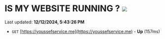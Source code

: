 # IS MY WEBSITE RUNNING ? [![](https://img.shields.io/static/v1?label=Sponsor&message=%E2%9D%A4&logo=GitHub&color=%23fe8e86)](https://github.com/sponsors/Youssef-Lehmam)

Last updated: **12/12/2024, 5:43:26 PM**

- `GET` [https://youssefservice.me](https://youssefservice.me) - **Up** (157ms)
